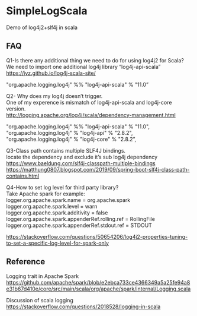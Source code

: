 # SimpleLogScala

Demo of log4j2+slf4j in scala

## FAQ

Q1-Is there any additional thing we need to do for using log4j2 for Scala?  
We need to import one additional log4j library “log4j-api-scala”  
https://jvz.github.io/log4j-scala-site/

"org.apache.logging.log4j" %% "log4j-api-scala" % "11.0”

Q2- Why does my log4j doesn’t trigger.  
One of my experence is mismatch of log4j-api-scala and log4j-core version.  
http://logging.apache.org/log4j/scala/dependency-management.html

"org.apache.logging.log4j" %% "log4j-api-scala" % "11.0",  
"org.apache.logging.log4j" % "log4j-api" % "2.8.2",  
"org.apache.logging.log4j" % "log4j-core" % "2.8.2”,

Q3-Class path contains multiple SLF4J bindings.  
locate the dependency and exclude it’s sub log4j dependency   
https://www.baeldung.com/slf4j-classpath-multiple-bindings  
https://matthung0807.blogspot.com/2019/09/spring-boot-slf4j-class-path-contains.html

Q4-How to set log level for third party library?  
Take Apache spark for example:  
logger.org.apache.spark.name = org.apache.spark  
logger.org.apache.spark.level = warn  
logger.org.apache.spark.additivity = false  
logger.org.apache.spark.appenderRef.rolling.ref = RollingFile  
logger.org.apache.spark.appenderRef.stdout.ref = STDOUT  

https://stackoverflow.com/questions/50654206/log4j2-properties-tuning-to-set-a-specific-log-level-for-spark-only

## Reference

Logging trait in Apache Spark  
https://github.com/apache/spark/blob/e2ebca733ce4366349a5a25fe94a8e31b67d410e/core/src/main/scala/org/apache/spark/internal/Logging.scala

Discussion of scala logging  
https://stackoverflow.com/questions/2018528/logging-in-scala

